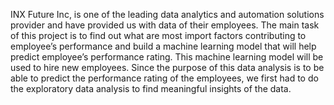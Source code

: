 

INX Future Inc, is one of the leading data analytics and automation solutions provider and have provided us with data of their employees. The main task of this project is to find out what are most import factors contributing to employee’s performance and build a machine learning model that will help predict employee’s performance rating. This machine learning model will be used to hire new employees.
Since the purpose of this data analysis is to be able to predict the performance rating of the employees, we first had to do the exploratory data analysis to find meaningful insights of the data.
